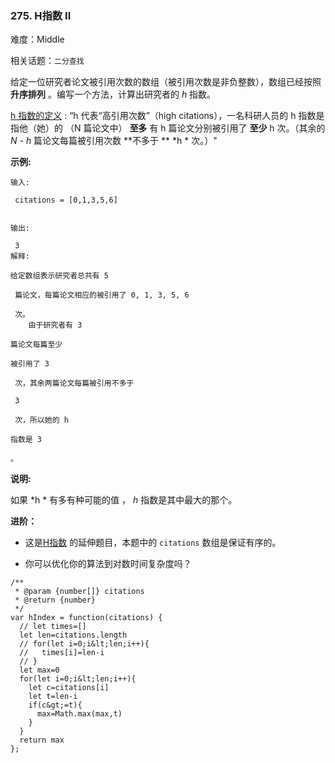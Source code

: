 ### 275. H指数 II

难度：Middle

相关话题：`二分查找`

给定一位研究者论文被引用次数的数组（被引用次数是非负整数），数组已经按照 **升序排列** 。编写一个方法，计算出研究者的  *h*  指数。



[h 指数的定义](https://baike.baidu.com/item/h-index/3991452?fr=aladdin)
: &ldquo;h 代表&ldquo;高引用次数&rdquo;（high citations），一名科研人员的 h 指数是指他（她）的 （N 篇论文中） **至多** 有 h 篇论文分别被引用了 **至少**  h 次。（其余的 *N - h* 篇论文每篇被引用次数 **不多于 **  *h * 次。）"







 **示例:** 





```
输入:

 citations = [0,1,3,5,6]


输出:

 3 
解释: 

给定数组表示研究者总共有 5

 篇论文，每篇论文相应的被引用了 0, 1, 3, 5, 6

 次。
    由于研究者有 3 

篇论文每篇至少

被引用了 3

 次，其余两篇论文每篇被引用不多于

 3

 次，所以她的 h 

指数是 3

。
```





 **说明:** 



如果  *h * 有多有种可能的值 ， *h*  指数是其中最大的那个。







 **进阶：** 





* 这是[H指数](/problems/h-index/description/)
的延伸题目，本题中的 `citations` 数组是保证有序的。

* 你可以优化你的算法到对数时间复杂度吗？






```
/**
 * @param {number[]} citations
 * @return {number}
 */
var hIndex = function(citations) {
  // let times=[]
  let len=citations.length
  // for(let i=0;i&lt;len;i++){
  //   times[i]=len-i
  // }
  let max=0
  for(let i=0;i&lt;len;i++){
    let c=citations[i]
    let t=len-i
    if(c&gt;=t){
      max=Math.max(max,t)
    }
  }
  return max
};



```
